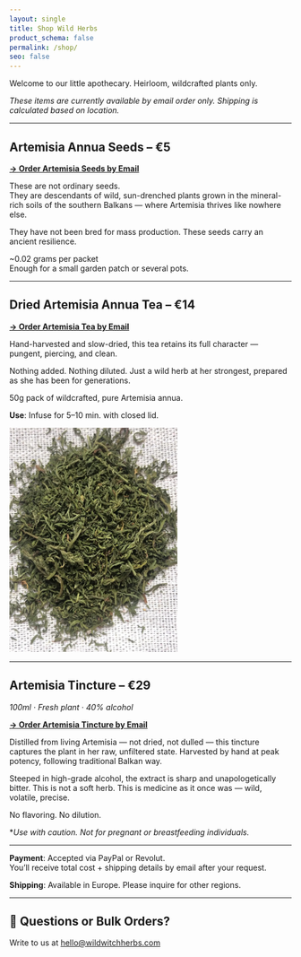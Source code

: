 ```yaml
---
layout: single
title: Shop Wild Herbs
product_schema: false
permalink: /shop/
seo: false
---
```


Welcome to our little apothecary. Heirloom, wildcrafted plants only. 

*These items are currently available by email order only. Shipping is calculated based on location.*

---

##  Artemisia Annua Seeds – €5  

**[→ Order Artemisia Seeds by Email](mailto:info@wildwitchherbs.com?subject=Order%20Request%20-%20Artemisia%20Seeds&body=Hi%20Wild%20Witch%20Herbs%2C%0A%0AI'd%20like%20to%20order%20the%20Artemisia%20annua%20Seeds.%0A%0AMy%20name%3A%0AMy%20shipping%20address%3A%0APreferred%20payment%20method%20(PayPal%2C%20Revolut)%3A%0A%0AThank%20you.)**

These are not ordinary seeds.  
They are descendants of wild, sun-drenched plants grown in the mineral-rich soils of the southern Balkans — where Artemisia thrives like nowhere else.

They have not been bred for mass production. These seeds carry an ancient resilience. 
 
 ~0.02 grams per packet  
Enough for a small garden patch or several pots.

---

##  Dried Artemisia Annua Tea – €14  

**[→ Order Artemisia Tea by Email](mailto:info@wildwitchherbs.com?subject=Order%20Request%20-%20Artemisia%20Tea&body=Hi%20Wild%20Witch%20Herbs%2C%0A%0AI'd%20like%20to%20order%20the%20Artemisia%20annua%20Tea.%0A%0AMy%20name%3A%0AMy%20shipping%20address%3A%0APreferred%20payment%20method%20(PayPal%2C%20Revolut)%3A%0A%0AThank%20you.)**

Hand-harvested and slow-dried, this tea retains its full character — pungent, piercing, and clean. 

Nothing added. Nothing diluted. Just a wild herb at her strongest, prepared as she has been for generations. 

50g pack of wildcrafted, pure Artemisia annua.

**Use**: Infuse for 5–10 min. with closed lid.


<img src="/assets/images/artemisia-annua-sweet-wormwood-tea-closeup.webp" alt="Artemisia Annua Tea" style="max-width:300px; height:auto;">

---

##  Artemisia Tincture – €29  
*100ml · Fresh plant · 40% alcohol*

**[→ Order Artemisia Tincture by Email](mailto:info@wildwitchherbs.com?subject=Order%20Request%20-%20Artemisia%20Tincture&body=Hi%20Wild%20Witch%20Herbs%2C%0A%0AI'd%20like%20to%20order%20the%20Artemisia%20annua%20Tincture.%0A%0AMy%20name%3A%0AMy%20shipping%20address%3A%0APreferred%20payment%20method%20(PayPal%2C%20Revolut)%3A%0A%0AThank%20you.)**


Distilled from living Artemisia — not dried, not dulled — this tincture captures the plant in her raw, unfiltered state. Harvested by hand at peak potency, following traditional Balkan way.

Steeped in high-grade alcohol, the extract is sharp and unapologetically bitter. This is not a soft herb. This is medicine as it once was — wild, volatile, precise.

No flavoring. No dilution. 

**Use with caution. Not for pregnant or breastfeeding individuals.*


---

**Payment**: Accepted via PayPal or Revolut.  
You’ll receive total cost + shipping details by email after your request.

**Shipping**: Available in Europe. Please inquire for other regions. 

---

## 💌 Questions or Bulk Orders?  
Write to us at [hello@wildwitchherbs.com](mailto:info@wildwitchherbs.com)


